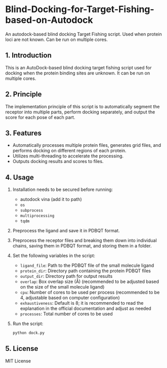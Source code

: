 # Blind-Docking-for-Target-Fishing-based-on-Autodock
An autodock-based blind docking Target Fishing script. Used when protein loci are not known. Can be run on multiple cores.

## 1. Introduction
This is an AutoDock-based blind docking target fishing script used for docking when the protein binding sites are unknown. It can be run on multiple cores.

## 2. Principle
The implementation principle of this script is to automatically segment the receptor into multiple parts, perform docking separately, and output the score for each pose of each part.

## 3. Features
- Automatically processes multiple protein files, generates grid files, and performs docking on different regions of each protein.
- Utilizes multi-threading to accelerate the processing.
- Outputs docking results and scores to files.

## 4. Usage
1. Installation needs to be secured before running:
   - autodock vina (add it to path)
   - `os`
   - `subprocess`
   - `multiprocessing`
   - `tqdm`
2. Preprocess the ligand and save it in PDBQT format.
3. Preprocess the receptor files and breaking them down into individual chains, saving them in PDBQT format, and storing them in a folder.
4. Set the following variables in the script:
   - `ligand_file`: Path to the PDBQT file of the small molecule ligand
   - `protein_dir`: Directory path containing the protein PDBQT files
   - `output_dir`: Directory path for output results
   - `overlap`: Box overlap size (Å) (recommended to be adjusted based on the size of the small molecule ligand)
   - `cpu`: Number of cores to be used per process (recommended to be 4, adjustable based on computer configuration)
   - `exhaustiveness`: Default is 8; it is recommended to read the explanation in the official documentation and adjust as needed
   - `processes`: Total number of cores to be used

5. Run the script:
   ```bash
   python dock.py
   ```

## 5. License
MIT License
